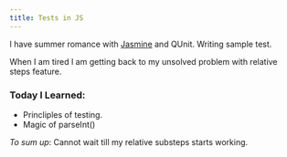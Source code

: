 ```yaml
--- 
title: Tests in JS
---
```


I have summer romance with [Jasmine](http://pivotal.github.io/jasmine/) and QUnit. Writing sample test.

When I am tired I am getting back to my unsolved problem with relative steps feature.

### Today I Learned:
* Princliples of testing.
* Magic of parseInt()

_To sum up_:
Cannot wait till my relative substeps starts working.